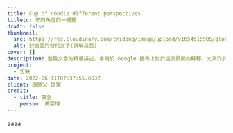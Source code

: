 ```yaml
---
title: Cup of noodle different perspectives
titletc: 不同角度的一桶麵
draft: false
thumbnail:
  src: https://res.cloudinary.com/tridong/image/upload/v1654515985/global/%E4%B8%89%E8%A7%92%E6%9D%B1%E6%9D%B1-%E5%93%81%E7%89%8C%E5%B1%95%E7%A4%BA%E5%B0%81%E9%9D%A2.png
  alt: 封面圖片替代文字(請填寫我)
cover: []
description: 整篇文章的精華描述，會用於 Google 搜尋上對於這個頁面的解釋。文字介於 65~80 個中文字。
project:
  - 包裝
date: 2022-06-11T07:37:55.663Z
client: 康師父-提案
credit:
  - title: 廣告
    person: 黃宗瑋
---
```

aaaa